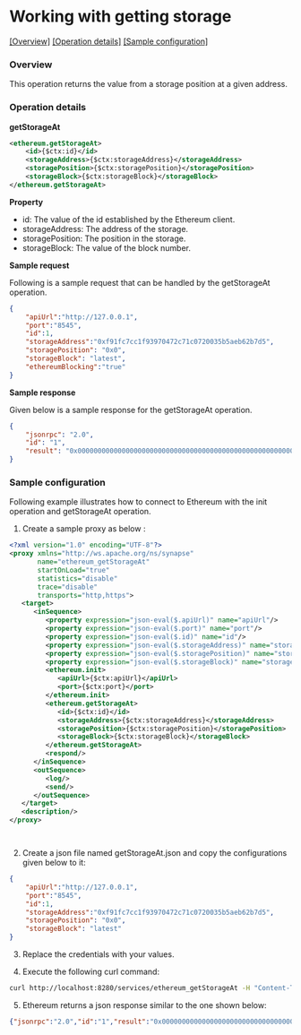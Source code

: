 # Working with getting storage

[[Overview]](#overview)  [[Operation details]](#operation-details)  [[Sample configuration]](#sample-configuration)

### Overview

This operation returns the value from a storage position at a given address.

### Operation details

**getStorageAt**
```xml
<ethereum.getStorageAt>
    <id>{$ctx:id}</id>
    <storageAddress>{$ctx:storageAddress}</storageAddress>
    <storagePosition>{$ctx:storagePosition}</storagePosition>
    <storageBlock>{$ctx:storageBlock}</storageBlock>
</ethereum.getStorageAt>
```

**Property**
* id: The value of the id established by the Ethereum client.
* storageAddress: The address of the storage.
* storagePosition: The position in the storage.
* storageBlock: The value of the block number.

**Sample request**

Following is a sample request that can be handled by the getStorageAt operation.

```json
{
	"apiUrl":"http://127.0.0.1",
	"port":"8545",
	"id":1,
	"storageAddress":"0xf91fc7cc1f93970472c71c0720035b5aeb62b7d5",
	"storagePosition": "0x0",
	"storageBlock": "latest",
	"ethereumBlocking":"true"
}
```
**Sample response**

Given below is a sample response for the getStorageAt operation.

```json
{
    "jsonrpc": "2.0",
    "id": "1",
    "result": "0x0000000000000000000000000000000000000000000000000000000000000000"
}
```

### Sample configuration

Following example illustrates how to connect to Ethereum with the init operation and getStorageAt operation.

1. Create a sample proxy as below :

```xml
<?xml version="1.0" encoding="UTF-8"?>
<proxy xmlns="http://ws.apache.org/ns/synapse"
       name="ethereum_getStorageAt"
       startOnLoad="true"
       statistics="disable"
       trace="disable"
       transports="http,https">
   <target>
      <inSequence>
         <property expression="json-eval($.apiUrl)" name="apiUrl"/>
         <property expression="json-eval($.port)" name="port"/>
         <property expression="json-eval($.id)" name="id"/>
         <property expression="json-eval($.storageAddress)" name="storageAddress"/>
         <property expression="json-eval($.storagePosition)" name="storagePosition"/>
         <property expression="json-eval($.storageBlock)" name="storageBlock"/>
         <ethereum.init>
            <apiUrl>{$ctx:apiUrl}</apiUrl>
            <port>{$ctx:port}</port>
         </ethereum.init>
         <ethereum.getStorageAt>
            <id>{$ctx:id}</id>
            <storageAddress>{$ctx:storageAddress}</storageAddress>
            <storagePosition>{$ctx:storagePosition}</storagePosition>
            <storageBlock>{$ctx:storageBlock}</storageBlock>
         </ethereum.getStorageAt>
         <respond/>
      </inSequence>
      <outSequence>
         <log/>
         <send/>
      </outSequence>
   </target>
   <description/>
</proxy>




```

2. Create a json file named getStorageAt.json and copy the configurations given below to it:

```json
{
	"apiUrl":"http://127.0.0.1",
	"port":"8545",
	"id":1,
	"storageAddress":"0xf91fc7cc1f93970472c71c0720035b5aeb62b7d5",
	"storagePosition": "0x0",
	"storageBlock": "latest"
}
```
3. Replace the credentials with your values.

4. Execute the following curl command:

```bash
curl http://localhost:8280/services/ethereum_getStorageAt -H "Content-Type: application/json" -d @getStorageAt.json
```
5. Ethereum returns a json response similar to the one shown below:

```json
{"jsonrpc":"2.0","id":"1","result":"0x0000000000000000000000000000000000000000000000000000000000000000"}
```
